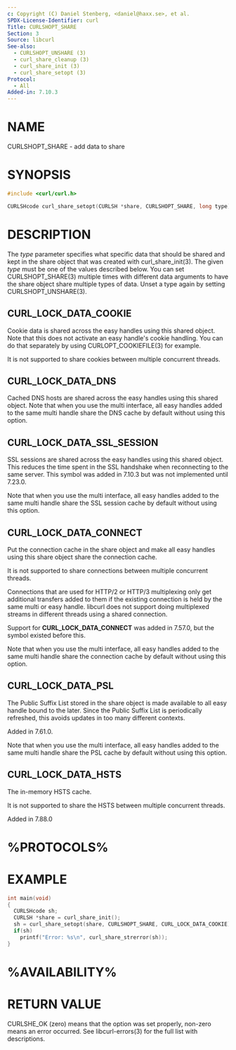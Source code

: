 ```yaml
---
c: Copyright (C) Daniel Stenberg, <daniel@haxx.se>, et al.
SPDX-License-Identifier: curl
Title: CURLSHOPT_SHARE
Section: 3
Source: libcurl
See-also:
  - CURLSHOPT_UNSHARE (3)
  - curl_share_cleanup (3)
  - curl_share_init (3)
  - curl_share_setopt (3)
Protocol:
  - All
Added-in: 7.10.3
---
```


# NAME

CURLSHOPT_SHARE - add data to share

# SYNOPSIS

~~~c
#include <curl/curl.h>

CURLSHcode curl_share_setopt(CURLSH *share, CURLSHOPT_SHARE, long type);
~~~

# DESCRIPTION

The *type* parameter specifies what specific data that should be shared
and kept in the share object that was created with curl_share_init(3).
The given *type* must be one of the values described below. You can set
CURLSHOPT_SHARE(3) multiple times with different data arguments to have
the share object share multiple types of data. Unset a type again by setting
CURLSHOPT_UNSHARE(3).

## CURL_LOCK_DATA_COOKIE

Cookie data is shared across the easy handles using this shared object. Note
that this does not activate an easy handle's cookie handling. You can do that
separately by using CURLOPT_COOKIEFILE(3) for example.

It is not supported to share cookies between multiple concurrent threads.

## CURL_LOCK_DATA_DNS

Cached DNS hosts are shared across the easy handles using this shared
object. Note that when you use the multi interface, all easy handles added to
the same multi handle share the DNS cache by default without using this option.

## CURL_LOCK_DATA_SSL_SESSION

SSL sessions are shared across the easy handles using this shared
object. This reduces the time spent in the SSL handshake when reconnecting to
the same server. This symbol was added in 7.10.3 but was not implemented until
7.23.0.

Note that when you use the multi interface, all easy handles added to the same
multi handle share the SSL session cache by default without using this option.

## CURL_LOCK_DATA_CONNECT

Put the connection cache in the share object and make all easy handles using
this share object share the connection cache.

It is not supported to share connections between multiple concurrent threads.

Connections that are used for HTTP/2 or HTTP/3 multiplexing only get
additional transfers added to them if the existing connection is held by the
same multi or easy handle. libcurl does not support doing multiplexed streams
in different threads using a shared connection.

Support for **CURL_LOCK_DATA_CONNECT** was added in 7.57.0, but the symbol
existed before this.

Note that when you use the multi interface, all easy handles added to the same
multi handle share the connection cache by default without using this option.

## CURL_LOCK_DATA_PSL

The Public Suffix List stored in the share object is made available to all
easy handle bound to the later. Since the Public Suffix List is periodically
refreshed, this avoids updates in too many different contexts.

Added in 7.61.0.

Note that when you use the multi interface, all easy handles added to the same
multi handle share the PSL cache by default without using this option.

## CURL_LOCK_DATA_HSTS

The in-memory HSTS cache.

It is not supported to share the HSTS between multiple concurrent threads.

Added in 7.88.0

# %PROTOCOLS%

# EXAMPLE

~~~c
int main(void)
{
  CURLSHcode sh;
  CURLSH *share = curl_share_init();
  sh = curl_share_setopt(share, CURLSHOPT_SHARE, CURL_LOCK_DATA_COOKIE);
  if(sh)
    printf("Error: %s\n", curl_share_strerror(sh));
}
~~~

# %AVAILABILITY%

# RETURN VALUE

CURLSHE_OK (zero) means that the option was set properly, non-zero means an
error occurred. See libcurl-errors(3) for the full list with
descriptions.
